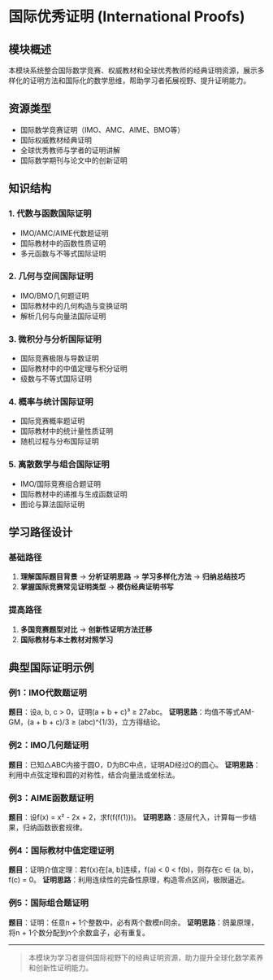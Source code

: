 # 国际优秀证明 (International Proofs)

## 模块概述

本模块系统整合国际数学竞赛、权威教材和全球优秀教师的经典证明资源，展示多样化的证明方法和国际化的数学思维，帮助学习者拓展视野、提升证明能力。

## 资源类型

- 国际数学竞赛证明（IMO、AMC、AIME、BMO等）
- 国际权威教材经典证明
- 全球优秀教师与学者的证明讲解
- 国际数学期刊与论文中的创新证明

## 知识结构

### 1. 代数与函数国际证明

- IMO/AMC/AIME代数题证明
- 国际教材中的函数性质证明
- 多元函数与不等式国际证明

### 2. 几何与空间国际证明

- IMO/BMO几何题证明
- 国际教材中的几何构造与变换证明
- 解析几何与向量法国际证明

### 3. 微积分与分析国际证明

- 国际竞赛极限与导数证明
- 国际教材中的中值定理与积分证明
- 级数与不等式国际证明

### 4. 概率与统计国际证明

- 国际竞赛概率题证明
- 国际教材中的统计量性质证明
- 随机过程与分布国际证明

### 5. 离散数学与组合国际证明

- IMO/国际竞赛组合题证明
- 国际教材中的递推与生成函数证明
- 图论与算法国际证明

## 学习路径设计

### 基础路径

1. **理解国际题目背景** → **分析证明思路** → **学习多样化方法** → **归纳总结技巧**
2. **掌握国际竞赛常见证明类型** → **模仿经典证明书写**

### 提高路径

1. **多国竞赛题型对比** → **创新性证明方法迁移**
2. **国际教材与本土教材对照学习**

## 典型国际证明示例

### 例1：IMO代数题证明

**题目**：设a, b, c > 0，证明(a + b + c)³ ≥ 27abc。
**证明思路**：均值不等式AM-GM，(a + b + c)/3 ≥ (abc)^{1/3}，立方得结论。

### 例2：IMO几何题证明

**题目**：已知△ABC内接于圆O，D为BC中点，证明AD经过O的圆心。
**证明思路**：利用中点弦定理和圆的对称性，结合向量法或坐标法。

### 例3：AIME函数题证明

**题目**：设f(x) = x² - 2x + 2，求f(f(f(1)))。
**证明思路**：逐层代入，计算每一步结果，归纳函数嵌套规律。

### 例4：国际教材中值定理证明

**题目**：证明介值定理：若f(x)在[a, b]连续，f(a) < 0 < f(b)，则存在c ∈ (a, b)，f(c) = 0。
**证明思路**：利用连续性的完备性原理，构造零点区间，极限逼近。

### 例5：国际组合题证明

**题目**：证明：任意n + 1个整数中，必有两个数模n同余。
**证明思路**：鸽巢原理，将n + 1个数分配到n个余数盒子，必有重复。

---

> 本模块为学习者提供国际视野下的经典证明资源，助力提升全球化数学素养和创新性证明能力。
